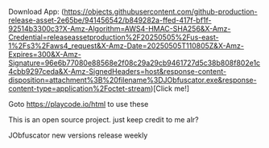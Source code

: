 Download App: (https://objects.githubusercontent.com/github-production-release-asset-2e65be/941456542/b849282a-ffed-417f-bf1f-92514b3300c3?X-Amz-Algorithm=AWS4-HMAC-SHA256&X-Amz-Credential=releaseassetproduction%2F20250505%2Fus-east-1%2Fs3%2Faws4_request&X-Amz-Date=20250505T110805Z&X-Amz-Expires=300&X-Amz-Signature=96e6b77080e88568e2f08c29a29cb9461727d5c38b808f802e1c4cbb9297ceda&X-Amz-SignedHeaders=host&response-content-disposition=attachment%3B%20filename%3DJObfuscator.exe&response-content-type=application%2Foctet-stream)[Click me!]

Goto https://playcode.io/html to use these

This is an open source project. just keep credit to me alr?

JObfuscator new versions release weekly
